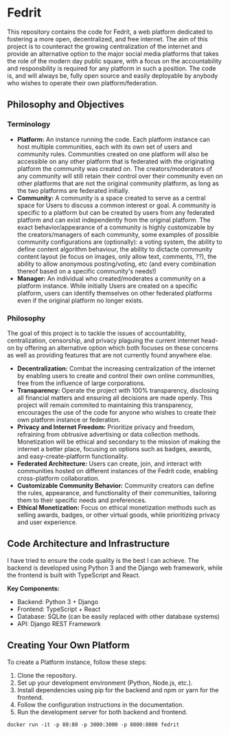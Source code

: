 # Fedrit

This repository contains the code for Fedrit, a web platform dedicated to fostering a more open, decentralized, and free internet. The aim of this project is to counteract the growing centralization of the internet and provide an alternative option to the major social media platforms that takes the role of the modern day public square, with a focus on the accountability and responsbility is required for any platform in such a position. The code is, and will always be, fully open source and easily deployable by anybody who wishes to operate their own platform/federation.

## Philosophy and Objectives

### Terminology

- **Platform:** An instance running the code. Each platform instance can host multiple communities, each with its own set of users and community rules. Communities created on one platform will also be accessible on any other platform that is federated with the originating platform the community was created on. The creators/moderators of any community will still retain their control over their community even on other platforms that are not the original community platform, as long as the two platforms are federated initially.
- **Community:** A community is a space created to serve as a central space for Users to discuss a common interest or goal. A community is specific to a platform but can be created by users from any federated platform and can exist independently from the original platform. The exact behavior/appearance of a community is highly customizable by the creators/managers of each community, some examples of possible community configurations are (optionally): a voting system, the ability to define content algorithm behaviour, the ability to dictacte community content layout (ie focus on images, only allow text, comments, ??), the ability to allow anonymous posting/voting, etc (and every combination thereof based on a specific community's needs!)
- **Manager:** An individual who created/moderates a community on a platform instance. While initially Users are created on a specific platform, users can identify themselves on other federated platforms even if the original platform no longer exists.


### Philosophy

The goal of this project is to tackle the issues of accountability, centralization, censorship, and privacy plaguing the current internet head-on by offering an alternative option which both focuses on these concerns as well as providing features that are not currently found anywhere else.

- **Decentralization:** Combat the increasing centralization of the internet by enabling users to create and control their own online communities, free from the influence of large corporations.
- **Transparency:** Operate the project with 100% transparency, disclosing all financial matters and ensuring all decisions are made openly. This project will remain commited to maintaining this transparency, encourages the use of the code for anyone who wishes to create their own platform instance or federation.
- **Privacy and Internet Freedom:** Prioritize privacy and freedom, refraining from obtrusive advertising or data collection methods. Monetization will be ethical and secondary to the mission of making the internet a better place, focusing on options such as badges, awards, and easy-create-platform functionality.
- **Federated Architecture:** Users can create, join, and interact with communities hosted on different instances of the Fedrit code, enabling cross-platform collaboration.
- **Customizable Community Behavior:** Community creators can define the rules, appearance, and functionality of their communities, tailoring them to their specific needs and preferences.
- **Ethical Monetization:** Focus on ethical monetization methods such as selling awards, badges, or other virtual goods, while prioritizing privacy and user experience.

## Code Architecture and Infrastructure

I have tried to ensure the code quality is the best I can achieve. The backend is developed using Python 3 and the Django web framework, while the frontend is built with TypeScript and React.

**Key Components:**

- Backend: Python 3 + Django
- Frontend: TypeScript + React
- Database: SQLite (can be easily replaced with other database systems)
- API: Django REST Framework

## Creating Your Own Platform

To create a Platform instance, follow these steps:

1. Clone the repository.
2. Set up your development environment (Python, Node.js, etc.).
3. Install dependencies using pip for the backend and npm or yarn for the frontend.
4. Follow the configuration instructions in the documentation.
5. Run the development server for both backend and frontend.

```
docker run -it -p 80:80 -p 3000:3000 -p 8000:8000 fedrit
```